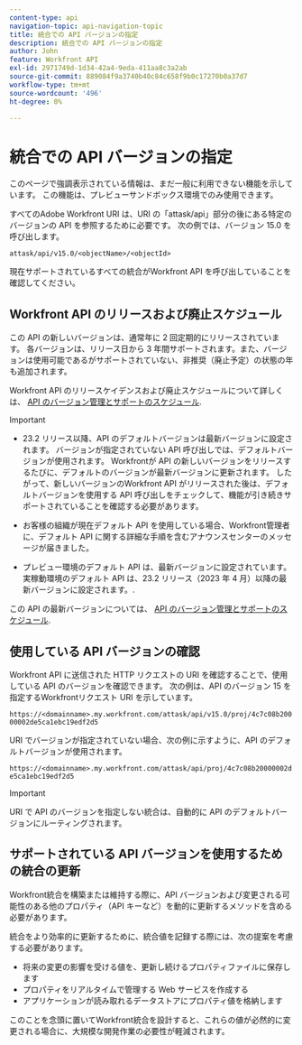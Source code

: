 ```yaml
---
content-type: api
navigation-topic: api-navigation-topic
title: 統合での API バージョンの指定
description: 統合での API バージョンの指定
author: John
feature: Workfront API
exl-id: 2971749d-1d34-42a4-9eda-411aa8c3a2ab
source-git-commit: 889084f9a3740b40c84c658f9b0c17270b0a37d7
workflow-type: tm+mt
source-wordcount: '496'
ht-degree: 0%

---
```


# 統合での API バージョンの指定

<span class="preview">このページで強調表示されている情報は、まだ一般に利用できない機能を示しています。 この機能は、プレビューサンドボックス環境でのみ使用できます。</span>

すべてのAdobe Workfront URI は、URI の「attask/api」部分の後にある特定のバージョンの API を参照するために必要です。 次の例では、バージョン 15.0 を呼び出します。

`attask/api/v15.0/<objectName>/<objectId>`

現在サポートされているすべての統合がWorkfront API を呼び出していることを確認してください。

## Workfront API のリリースおよび廃止スケジュール

この API の新しいバージョンは、通常年に 2 回定期的にリリースされています。 各バージョンは、リリース日から 3 年間サポートされます。また、バージョンは使用可能であるがサポートされていない、非推奨（廃止予定）の状態の年も追加されます。

Workfront API のリリースケイデンスおよび廃止スケジュールについて詳しくは、 [API のバージョン管理とサポートのスケジュール](../../wf-api/api/api-version-support-schedule.md).

>[!IMPORTANT]
>
>* 23.2 リリース以降、API のデフォルトバージョンは最新バージョンに設定されます。 バージョンが指定されていない API 呼び出しでは、デフォルトバージョンが使用されます。 Workfrontが API の新しいバージョンをリリースするたびに、デフォルトのバージョンが最新バージョンに更新されます。 したがって、新しいバージョンのWorkfront API がリリースされた後は、デフォルトバージョンを使用する API 呼び出しをチェックして、機能が引き続きサポートされていることを確認する必要があります。
>
>* お客様の組織が現在デフォルト API を使用している場合、Workfront管理者に、デフォルト API に関する詳細な手順を含むアナウンスセンターのメッセージが届きました。
>
>* <span class="preview">プレビュー環境のデフォルト API は、最新バージョンに設定されています。 実稼動環境のデフォルト API は、23.2 リリース（2023 年 4 月）以降の最新バージョンに設定されます。</span>.
>
>この API の最新バージョンについては、 [API のバージョン管理とサポートのスケジュール](../../wf-api/api/api-version-support-schedule.md).


## 使用している API バージョンの確認

Workfront API に送信された HTTP リクエストの URI を確認することで、使用している API のバージョンを確認できます。 次の例は、API のバージョン 15 を指定するWorkfrontリクエスト URI を示しています。

`https://<domainname>.my.workfront.com/attask/api/v15.0/proj/4c7c08b20000002de5ca1ebc19edf2d5`

URI でバージョンが指定されていない場合、次の例に示すように、API のデフォルトバージョンが使用されます。

`https://<domainname>.my.workfront.com/attask/api/proj/4c7c08b20000002de5ca1ebc19edf2d5`

>[!IMPORTANT]
>
> URI で API のバージョンを指定しない統合は、自動的に API のデフォルトバージョンにルーティングされます。

## サポートされている API バージョンを使用するための統合の更新

Workfront統合を構築または維持する際に、API バージョンおよび変更される可能性のある他のプロパティ（API キーなど）を動的に更新するメソッドを含める必要があります。

統合をより効率的に更新するために、統合値を記録する際には、次の提案を考慮する必要があります。

* 将来の変更の影響を受ける値を、更新し続けるプロパティファイルに保存します
* プロパティをリアルタイムで管理する Web サービスを作成する
* アプリケーションが読み取れるデータストアにプロパティ値を格納します

このことを念頭に置いてWorkfront統合を設計すると、これらの値が必然的に変更される場合に、大規模な開発作業の必要性が軽減されます。
